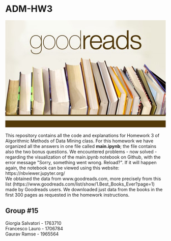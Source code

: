 # ADM-HW3
<p align="center">
  <img src=goodreads.jpg/>
 </p>
This repository contains all the code and explanations for Homework 3 of Algorithmic Methods of Data Mining class. For this homework we have organized all the answers in one file called <b> main.ipynb</b>; the file contains also the two bonus questions. We encountered problems - now solved - regarding the visualization of the main.ipynb notebook on Github, with the error message "Sorry, something went wrong. Reload?". If it will happen again, the notebook can be viewed using this website: https://nbviewer.jupyter.org/ </br>
We obtained the data from www.goodreads.com, more precisely from this list  (https://www.goodreads.com/list/show/1.Best_Books_Ever?page=1) made by Goodreads users. We downloaded just data from the books in the first 300 pages as requested in the homework instructions. <br>

## Group #15    
Giorgia Salvatori - 1763710  
Francesco Lauro - 1706784  
Gaurav Ramse - 1965564
